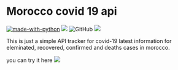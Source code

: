 # Morocco covid 19 api
[![made-with-python](https://img.shields.io/badge/Made%20with-Python-1f425f.svg?style=plastic)](https://www.python.org/)
[![](https://img.shields.io/pypi/pyversions/Django?style=plastic)]()
![GitHub](https://img.shields.io/github/license/RedaElmar/maroc_covid_api?style=plastic)
[![](https://img.shields.io/badge/Deployed%20on%20Heroku-covidmapi-violet?style=plastic&logo=heroku
)](https://covidmapi.herokuapp.com/)

This is just a simple API tracker for covid-19 latest information for eleminated, recovered, confirmed and deaths cases in morocco.

you can try it here [![](https://img.shields.io/badge/Try%20it-violet?style=plastic&logo=heroku
)](https://covidmapi.herokuapp.com/)
